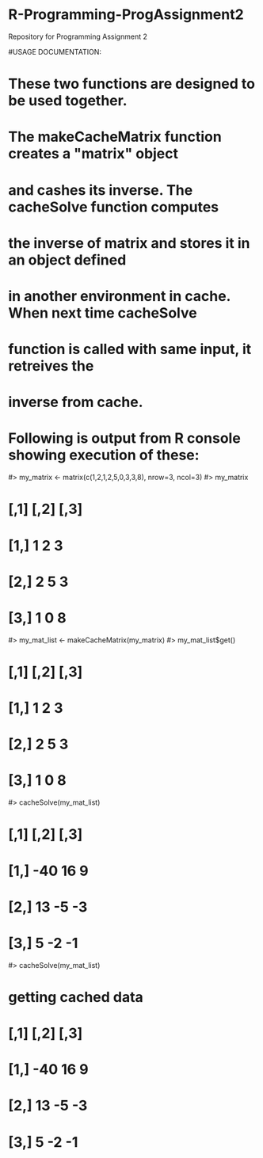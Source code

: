 # R-Programming-ProgAssignment2
Repository for Programming Assignment 2

#USAGE DOCUMENTATION:
# These two functions are designed to be used together.
# The makeCacheMatrix function creates a "matrix" object
# and cashes its inverse. The cacheSolve function computes
# the inverse of matrix and stores it in an object defined
# in another environment in cache. When next time cacheSolve
# function is called with same input, it retreives the 
# inverse from cache.
#
# Following is output from R console showing execution of these: 
#> my_matrix <- matrix(c(1,2,1,2,5,0,3,3,8), nrow=3, ncol=3)
#> my_matrix
#      [,1] [,2] [,3]
# [1,]    1    2    3
# [2,]    2    5    3
# [3,]    1    0    8
#> my_mat_list <- makeCacheMatrix(my_matrix) 
#> my_mat_list$get()
#       [,1] [,2] [,3]
# [1,]    1    2    3
# [2,]    2    5    3
# [3,]    1    0    8
#> cacheSolve(my_mat_list)
#      [,1] [,2] [,3]
# [1,]  -40   16    9
# [2,]   13   -5   -3
# [3,]    5   -2   -1
#> cacheSolve(my_mat_list)
# getting cached data
#      [,1] [,2] [,3]
# [1,]  -40   16    9
# [2,]   13   -5   -3
# [3,]    5   -2   -1
